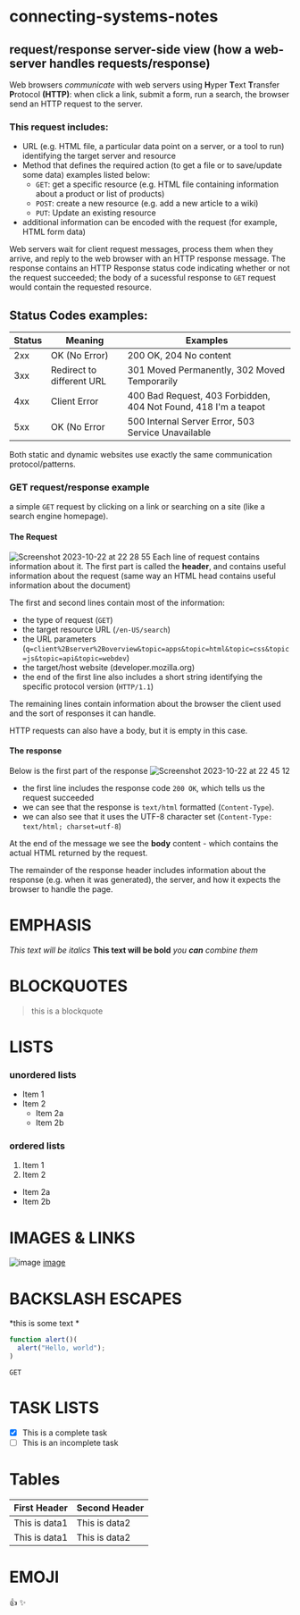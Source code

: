 # connecting-systems-notes
## request/response server-side view (how a web-server handles requests/response) 

Web browsers *communicate* with web servers using **H**yper **T**ext **T**ransfer **P**rotocol **(HTTP)**:
when click a link, submit a form, run a search, the browser send an HTTP request to the server.

### This request includes:
* URL (e.g. HTML file, a particular data point on a server, or a tool to run) identifying the target server and resource
* Method that defines the required action (to get a file or to save/update some data) examples listed below:
  * `GET`: get a specific resource (e.g. HTML file containing information about a product or list of products)
  * `POST`: create a new resource (e.g. add a new article to a wiki)
  * `PUT`: Update an existing resource
* additional information can be encoded with the request (for example, HTML form data)

Web servers wait for client request messages, process them when they arrive, and reply to the web browser with an HTTP response message. The response contains an HTTP Response status code indicating whether or not the request succeeded; the body of a sucessful response to `GET` request would contain the requested resource.

## Status Codes examples:
Status | Meaning | Examples
------------ | ------------- | -------------
2xx | OK (No Error) | 200 OK, 204 No content
3xx | Redirect to different URL | 301 Moved Permanently, 302 Moved Temporarily
4xx | Client Error | 400 Bad Request, 403 Forbidden, 404 Not Found, 418 I'm a teapot
5xx | OK (No Error | 500 Internal Server Error, 503 Service Unavailable

Both static and dynamic websites use exactly the same communication protocol/patterns.

### GET request/response example 
a simple `GET` request by clicking on a link or searching on a site (like a search engine homepage). 

#### The Request
![Screenshot 2023-10-22 at 22 28 55](https://github.com/sone9545/networking-notes/assets/146074161/07d2c9a7-791a-4379-8fde-fece8e3b99f1)
Each line of request contains information about it. The first part is called the **header**, and contains useful information about the request (same way an HTML head contains useful information about the document)

The first and second lines contain most of the information:
* the type of request (`GET`)
* the target resource URL (`/en-US/search`)
* the URL parameters (`q=client%2Bserver%2Boverview&topic=apps&topic=html&topic=css&topic=js&topic=api&topic=webdev`)
* the target/host website (developer.mozilla.org)
* the end of the first line also includes a short string identifying the specific protocol version (`HTTP/1.1`)

The remaining lines contain information about the browser the client used and the sort of responses it can handle.

HTTP requests can also have a body, but it is empty in this case.

#### The response 
Below is the first part of the response
![Screenshot 2023-10-22 at 22 45 12](https://github.com/sone9545/networking-notes/assets/146074161/12742fd3-987c-480a-bcff-64260525a1cf)
* the first line includes the response code `200 OK`, which tells us the request succeeded
* we can see that the response is `text/html` formatted (`Content-Type`).
* we can also see that it uses the UTF-8 character set (`Content-Type: text/html; charset=utf-8`)

At the end of the message we see the **body** content - which contains the actual HTML returned by the request.

The remainder of the response header includes information about the response (e.g. when it was generated), the server, and how it expects the browser to handle the page. 





# EMPHASIS
*This text will be italics*
**This text will be bold**
*you **can** combine them*

# BLOCKQUOTES
>this is a blockquote

# LISTS
### unordered lists
* Item 1
* Item 2
  * Item 2a
  * Item 2b

### ordered lists
1. Item 1
2. Item 2
  * Item 2a
  * Item 2b

# IMAGES & LINKS
![image](https://developer.mozilla.org/en-US/docs/Learn/Server-side/First_steps/Client-Server_overview/web_application_with_html_and_steps.png)
[image](https://developer.mozilla.org/en-US/docs/Learn/Server-side/First_steps/Client-Server_overview/web_application_with_html_and_steps.png)

# BACKSLASH ESCAPES
\*this is some text \*

```javascript
function alert()(
  alert("Hello, world");
)
```
`GET`

# TASK LISTS
- [x] This is a complete task
- [ ] This is an incomplete task

# Tables
First Header | Second Header
------------ | -------------
This is data1 | This is data2
This is data1 | This is data2

# EMOJI
:+1: :sparkles: 
